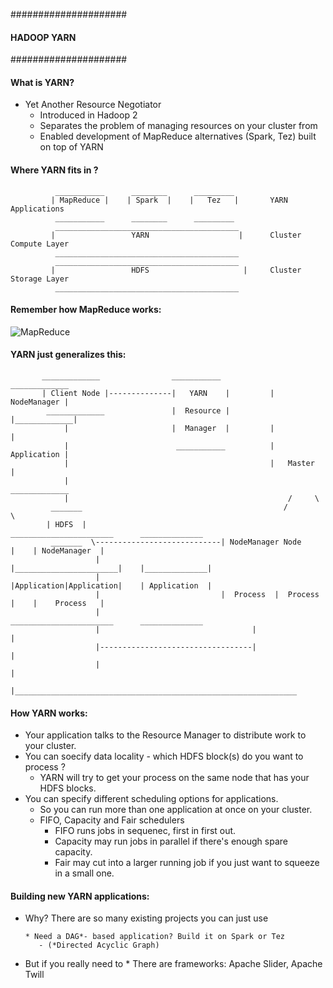 #####################
#### HADOOP YARN ####
#####################

#### What is YARN?
- Yet Another Resource Negotiator
    * Introduced in Hadoop 2
    * Separates the problem of managing resources on your cluster from
    * Enabled development of MapReduce alternatives (Spark, Tez) built on top of YARN
    
#### Where YARN fits in ?

              ___________      ________      _________
             | MapReduce |    | Spark  |    |   Tez   |       YARN Applications
              ___________      ________      _________
              _________________________________________
             |                 YARN                    |      Cluster Compute Layer
              _________________________________________
              _________________________________________
             |                 HDFS                     |     Cluster Storage Layer
              _________________________________________
    
#### Remember how MapReduce works:

![MapReduce](https://github.com/Kavita-Yadav/Learning-Hadoop-and-bigData/blob/master/Images/MapReduceOnCluster.png)
                       
#### YARN just generalizes this:
   
           _____________                ___________           _____________
           | Client Node |--------------|   YARN    |         | NodeManager |
            _____________               |  Resource |         |_____________|
                |                       |  Manager  |         |             |
                |                        ___________          | Application |
                |                                             |   Master    |
                |                                              _____________
                |                                                 /     \
             _______                                             /        \
            | HDFS  |                               _______________________      ______________
             _______  \----------------------------| NodeManager Node      |    | NodeManager  |
                       |                           |_______________________|    |______________|
                       |                           |Application|Application|    | Application  |
                       |                           |  Process  |  Process  |    |    Process   |
                       |                            _______________________      ______________
                       |                                  |                            |
                       |----------------------------------|                            |
                       |                                                               |
                       |_______________________________________________________________      
                       
                       
#### How YARN works:
 - Your application talks to the Resource Manager to distribute work to your cluster.
 - You can soecify data locality - which HDFS block(s) do you want to process ?
      * YARN will try to get your process on the same node that has your HDFS blocks.
 - You can specify different scheduling options for applications.
      * So you can run more than one application at once on your cluster.
      * FIFO, Capacity and Fair schedulers
         - FIFO runs jobs in sequenec, first in first out.
         - Capacity may run jobs in parallel if there's enough spare capacity.
         - Fair may cut into a larger running job if you just want to squeeze in a small one.
         
#### Building new YARN applications:

- Why? There are so many existing projects you can just use

      * Need a DAG*- based application? Build it on Spark or Tez
         - (*Directed Acyclic Graph)
- But if you really need to
      * There are frameworks: Apache Slider, Apache Twill
